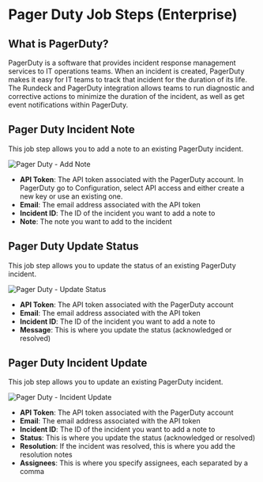 # Pager Duty Job Steps (Enterprise)

## What is PagerDuty?

PagerDuty is a software that provides incident response management services to IT operations teams. When an incident is created, PagerDuty makes it easy for IT teams to track that incident for the duration of its life. The Rundeck and PagerDuty integration allows teams to run diagnostic and corrective actions to minimize the duration of the incident, as well as get event notifications within PagerDuty.

## Pager Duty Incident Note

This job step allows you to add a note to an existing PagerDuty incident.

![Pager Duty - Add Note](~@assets/img/pagerduty_note.png)

- **API Token**: The API token associated with the PagerDuty account. In PagerDuty go to Configuration, select API access and either create a new key or use an existing one. 
- **Email**: The email address associated with the API token
- **Incident ID**: The ID of the incident you want to add a note to
- **Note**: The note you want to add to the incident

## Pager Duty Update Status

This job step allows you to update the status of an existing PagerDuty incident.

![Pager Duty - Update Status](~@assets/img/pagerduty_status.png)

- **API Token**: The API token associated with the PagerDuty account
- **Email**: The email address associated with the API token
- **Incident ID**: The ID of the incident you want to add a note to
- **Message**: This is where you update the status (acknowledged or resolved)

## Pager Duty Incident Update

This job step allows you to update an existing PagerDuty incident.

![Pager Duty - Incident Update](~@assets/img/pagerduty_update.png)

- **API Token**: The API token associated with the PagerDuty account
- **Email**: The email address associated with the API token
- **Incident ID**: The ID of the incident you want to add a note to
- **Status**: This is where you update the status (acknowledged or resolved)
- **Resolution**: If the incident was resolved, this is where you add the resolution notes
- **Assignees**: This is where you specify assignees, each separated by a comma


